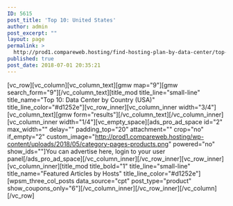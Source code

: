 ```yaml
---
ID: 5615
post_title: 'Top 10: United States'
author: admin
post_excerpt: ""
layout: page
permalink: >
  http://prod1.compareweb.hosting/find-hosting-plan-by-data-center/top-10-united-states/
published: true
post_date: 2018-07-01 20:35:21
---
```

[vc_row][vc_column][vc_column_text][gmw map="9"][gmw search_form="9"][/vc_column_text][title_mod title_line="small-line" title_name="Top 10: Data Center by Country (USA)" title_line_color="#d1252e"][vc_row_inner][vc_column_inner width="3/4"][vc_column_text][gmw form="results"][/vc_column_text][/vc_column_inner][vc_column_inner width="1/4"][vc_empty_space][ads_pro_ad_space id="2" max_width="" delay="" padding_top="20" attachment="" crop="no" if_empty="2" custom_image="http://prod1.compareweb.hosting/wp-content/uploads/2018/05/category-pages-products.png" powered="no" show_ids=""]You can advertise here, login to your user panel[/ads_pro_ad_space][/vc_column_inner][/vc_row_inner][vc_row_inner][vc_column_inner][title_mod title_bold="1" title_line="small-line" title_name="Featured Articles by Hosts" title_line_color="#d1252e"][wpsm_three_col_posts data_source="cpt" post_type="product" show_coupons_only="6"][/vc_column_inner][/vc_row_inner][/vc_column][/vc_row]